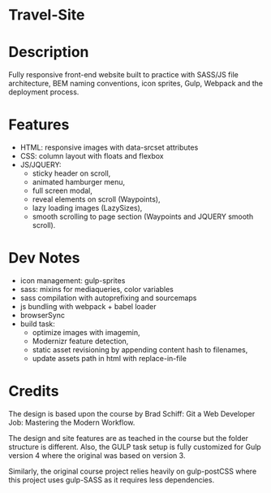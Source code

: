 # Travel-Site
# Description
Fully responsive front-end website built to practice with SASS/JS file architecture, BEM naming conventions, icon sprites, Gulp, Webpack and the deployment process.

# Features
- HTML: responsive images with data-srcset attributes
- CSS: column layout with floats and flexbox
- JS/JQUERY: 
    - sticky header on scroll, 
    - animated hamburger menu, 
    - full screen modal, 
    - reveal elements on scroll (Waypoints), 
    - lazy loading images (LazySizes), 
    - smooth scrolling to page section (Waypoints and JQUERY smooth scroll).

# Dev Notes
- icon management: gulp-sprites
- sass: mixins for mediaqueries, color variables
- sass compilation with autoprefixing and sourcemaps
- js bundling with webpack + babel loader
- browserSync 
- build task: 
    - optimize images with imagemin, 
    - Modernizr feature detection, 
    - static asset revisioning by appending content hash to filenames, 
    - update assets path in html with replace-in-file

# Credits
The design is based upon the course by Brad Schiff: Git a Web Developer Job: Mastering the Modern Workflow.

The design and site features are as teached in the course but the folder structure is different. Also, the GULP task setup is fully customized for Gulp version 4 where the original was based on version 3.

Similarly, the original course project relies heavily on gulp-postCSS where this project uses gulp-SASS as it requires less dependencies.
